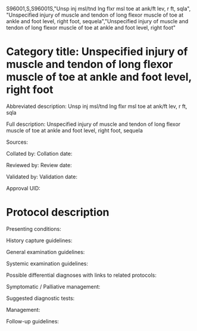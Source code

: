 S96001,S,S96001S,"Unsp inj msl/tnd lng flxr msl toe at ank/ft lev, r ft, sqla", "Unspecified injury of muscle and tendon of long flexor muscle of toe at ankle and foot level, right foot, sequela","Unspecified injury of muscle and tendon of long flexor muscle of toe at ankle and foot level, right foot"
# Category title: Unspecified injury of muscle and tendon of long flexor muscle of toe at ankle and foot level, right foot

Abbreviated description: Unsp inj msl/tnd lng flxr msl toe at ank/ft lev, r ft, sqla

Full description: Unspecified injury of muscle and tendon of long flexor muscle of toe at ankle and foot level, right foot, sequela

Sources:

Collated by:
Collation date:

Reviewed by:
Review date:

Validated by:
Validation date:

Approval UID:

# Protocol description

Presenting conditions:

History capture guidelines:

General examination guidelines:

Systemic examination guidelines:

Possible differential diagnoses with links to related protocols:

Symptomatic / Palliative management:

Suggested diagnostic tests:

Management:

Follow-up guidelines:
